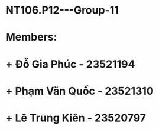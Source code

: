 # NT106.P12---Group-11
# Members: 
#   + Đỗ Gia Phúc - 23521194
#   + Phạm Văn Quốc - 23521310
#   + Lê Trung Kiên - 23520797
